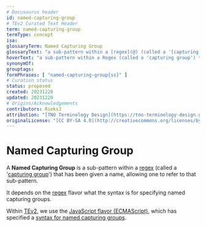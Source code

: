 ```yaml
---
# Docusaurus header
id: named-capturing-group
# TEv2 Curated Text Header
term: named-capturing-group
termType: concept
isa:
glossaryTerm: Named Capturing Group
glossaryText: "a sub-pattern within a [regex](@) (called a '[capturing group](https://developer.mozilla.org/en-US/docs/Web/JavaScript/Reference/Regular_expressions/Capturing_group)') that has been given a name, allowing one to refer to that sub-pattern."
hoverText: "a sub-pattern within a Regex (called a 'capturing group') that has been given a name, allowing one to refer to that sub-pattern."
synonymOf:
grouptags:
formPhrases: [ "named-capturing-group{ss}" ]
# Curation status
status: proposed
created: 20231220
updated: 20231220
# Origins/Acknowledgements
contributors: RieksJ
attribution: "[TNO Terminology Design](https://tno-terminology-design.github.io/tev2-specifications/docs)"
originalLicense: "[CC BY-SA 4.0](http://creativecommons.org/licenses/by-sa/4.0/?ref=chooser-v1)"
---
```


# Named Capturing Group

A **Named Capturing Group** is a sub-pattern within a [regex](@) (called a '[capturing group](https://developer.mozilla.org/en-US/docs/Web/JavaScript/Reference/Regular_expressions/Capturing_group)') that has been given a name, allowing one to refer to that sub-pattern. 

It depends on the [regex](@) flavor what the syntax is for specifying named capturing groups. 

Within [TEv2](@), we use the [JavaScript flavor (ECMAScript)](https://developer.mozilla.org/en-US/docs/Web/JavaScript/Reference/Global_Objects/RegExp), which has specified a [syntax for named capturing groups](https://developer.mozilla.org/en-US/docs/Web/JavaScript/Reference/Regular_expressions/Named_capturing_group).
